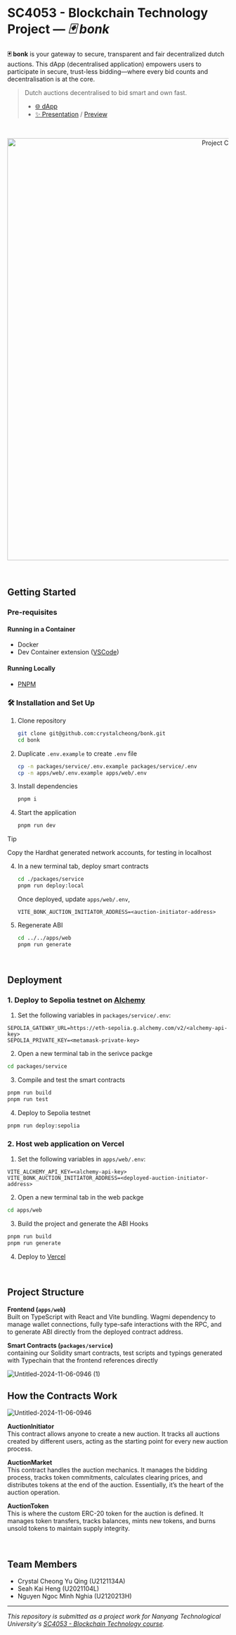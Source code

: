 # SC4053 - Blockchain Technology Project — _🃏 bonk_

**🃏 bonk** is your gateway to secure, transparent and fair decentralized dutch auctions. 
This dApp (decentralised application) empowers users to participate in secure, trust-less bidding—where every bid counts and decentralisation is at the core.

> Dutch auctions decentralised to bid smart and own fast.<br/>
>
> - [🌐 dApp](https://b0nk.vercel.app/)
> - [✨ Presentation](https://youtu.be/eCf8tE585q8) / [Preview](https://youtu.be/CgLnSbSFAgQ)

<br/>

<p align="center">
  <img src="https://github.com/user-attachments/assets/4a9853f5-6391-4f6c-8915-6e8c178e370f" alt="Project Cover"
    width="960px"
  />
</p>

<br/>

## Getting Started

### Pre-requisites
#### Running in a Container
- Docker
- Dev Container extension ([VSCode](https://marketplace.visualstudio.com/items?itemName=ms-vscode-remote.remote-containers))

#### Running Locally
- [PNPM](https://pnpm.io/installation)


### 🛠️ Installation and Set Up
1. Clone repository
    ```bash
    git clone git@github.com:crystalcheong/bonk.git
    cd bonk
    ```
2. Duplicate `.env.example` to create `.env` file
    ```bash
    cp -n packages/service/.env.example packages/service/.env
    cp -n apps/web/.env.example apps/web/.env
    ```
3. Install dependencies
    ```bash
    pnpm i
    ```
3. Start the application
    ```bash
    pnpm run dev
    ```
  > [!TIP]
  > Copy the Hardhat generated network accounts, for testing in localhost

4. In a new terminal tab, deploy smart contracts
    ```bash
    cd ./packages/service
    pnpm run deploy:local
    ```
    Once deployed, update `apps/web/.env`,<br/>
    ```env
    VITE_BONK_AUCTION_INITIATOR_ADDRESS=<auction-initiator-address>
    ```
5. Regenerate ABI
    ```bash
    cd ../../apps/web
    pnpm run generate
    ```

<br/>

## Deployment

### 1. Deploy to Sepolia testnet on [Alchemy](https://www.alchemy.com/)
  1. Set the following variables in `packages/service/.env`:
  ```env
  SEPOLIA_GATEWAY_URL=https://eth-sepolia.g.alchemy.com/v2/<alchemy-api-key>
  SEPOLIA_PRIVATE_KEY=<metamask-private-key>
  ```
  2. Open a new terminal tab in the serivce packge
  ```bash
  cd packages/service
  ```
  3. Compile and test the smart contracts
  ```bash
  pnpm run build
  pnpm run test
  ```
  4. Deploy to Sepolia testnet
  ```bash
  pnpm run deploy:sepolia
  ```

### 2. Host web application on Vercel
  1. Set the following variables in `apps/web/.env`:
  ```env
  VITE_ALCHEMY_API_KEY=<alchemy-api-key>
  VITE_BONK_AUCTION_INITIATOR_ADDRESS=<deployed-auction-initiator-address>
  ```
  2. Open a new terminal tab in the web packge
  ```bash
  cd apps/web
  ```
  3. Build the project and generate the ABI Hooks
  ```bash
  pnpm run build
  pnpm run generate
  ```
  4. Deploy to [Vercel](https://vercel.com/docs/frameworks/vite)

<br/>

## Project Structure

**Frontend (`apps/web`)**<br/>
Built on TypeScript with React and Vite bundling. Wagmi dependency to manage wallet connections, fully type-safe interactions with the RPC, and to generate ABI directly from the deployed contract address. 

**Smart Contracts (`packages/service`)**<br/>
containing our Solidity smart contracts, test scripts and typings generated with Typechain that the frontend references directly

![Untitled-2024-11-06-0946 (1)](https://github.com/user-attachments/assets/916e58bd-7773-4ee9-86cb-42e868a509b0)
 
## How the Contracts Work
![Untitled-2024-11-06-0946](https://github.com/user-attachments/assets/5a0700d9-e4a5-4def-b101-ed559079bb5c)

**AuctionInitiator**<br/> 
This contract allows anyone to create a new auction. It tracks all auctions created by different users, acting as the starting point for every new auction process.

**AuctionMarket**<br/> 
This contract handles the auction mechanics. It manages the bidding process, tracks token commitments, calculates clearing prices, and distributes tokens at the end of the auction. Essentially, it’s the heart of the auction operation.

**AuctionToken**<br/> 
This is where the custom ERC-20 token for the auction is defined. It manages token transfers, tracks balances, mints new tokens, and burns unsold tokens to maintain supply integrity.

<br/>

## Team Members

- Crystal Cheong Yu Qing (U2121134A)
- Seah Kai Heng (U2021104L)
- Nguyen Ngoc Minh Nghia (U2120213H)

---

_This repository is submitted as a project work for Nanyang Technological University's [SC4053 - Blockchain Technology course](https://www.nanyangmods.com/modules/cz4153-blockchain-technology-3-0-au/)._
